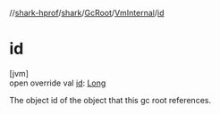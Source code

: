 //[shark-hprof](../../../../index.md)/[shark](../../index.md)/[GcRoot](../index.md)/[VmInternal](index.md)/[id](id.md)

# id

[jvm]\
open override val [id](id.md): [Long](https://kotlinlang.org/api/latest/jvm/stdlib/kotlin/-long/index.html)

The object id of the object that this gc root references.
